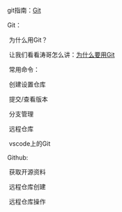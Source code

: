 git指南：[Git](https://git-scm.com/book/zh/v2)

Git：

​	为什么用Git？

​	让我们看看涛哥怎么讲：[为什么要用Git](https://flowus.cn/deadline039/share/6b386014-3c9a-45b0-afd2-8ae472510ea0)

​	常用命令：

​		创建设置仓库

​		提交/查看版本

​		分支管理

​		远程仓库

​	vscode上的Git

Github:

​	获取开源资料	

​	远程仓库创建

​	远程仓库操作

​	